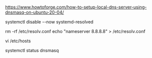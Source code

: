 
https://www.howtoforge.com/how-to-setup-local-dns-server-using-dnsmasq-on-ubuntu-20-04/

systemctl disable --now systemd-resolved

rm -rf /etc/resolv.conf
echo "nameserver 8.8.8.8" > /etc/resolv.conf


vi  /etc/hosts


systemctl status dnsmasq


